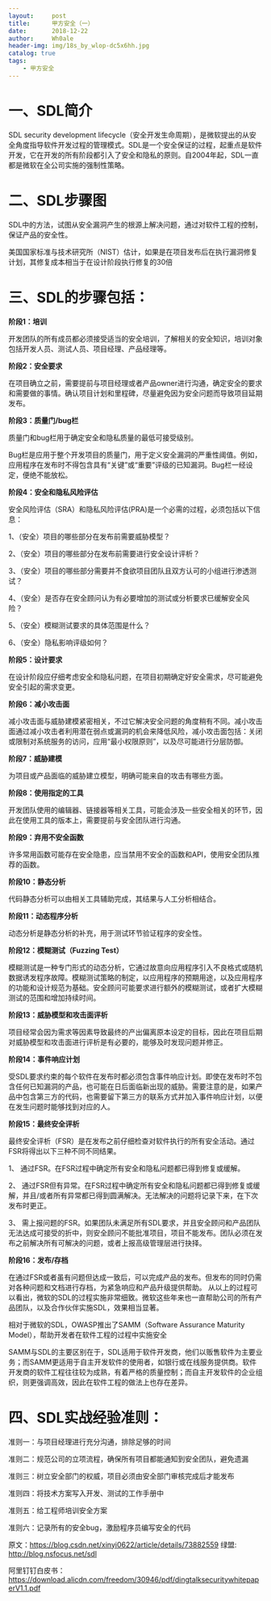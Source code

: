 ```yaml
---
layout:     post
title:      甲方安全（一）
date:       2018-12-22
author:     Wh0ale
header-img: img/18s_by_wlop-dc5x6hh.jpg
catalog: true
tags:
    - 甲方安全
---
```


# 一、SDL简介

SDL security development lifecycle（安全开发生命周期），是微软提出的从安全角度指导软件开发过程的管理模式。SDL是一个安全保证的过程，起重点是软件开发，它在开发的所有阶段都引入了安全和隐私的原则。自2004年起，SDL一直都是微软在全公司实施的强制性策略。

# 二、SDL步骤图


SDL中的方法，试图从安全漏洞产生的根源上解决问题，通过对软件工程的控制，保证产品的安全性。

美国国家标准与技术研究所（NIST）估计，如果是在项目发布后在执行漏洞修复计划，其修复成本相当于在设计阶段执行修复的30倍

# 三、SDL的步骤包括：

**阶段1：培训**

开发团队的所有成员都必须接受适当的安全培训，了解相关的安全知识，培训对象包括开发人员、测试人员、项目经理、产品经理等。

**阶段2：安全要求**

在项目确立之前，需要提前与项目经理或者产品owner进行沟通，确定安全的要求和需要做的事情。确认项目计划和里程碑，尽量避免因为安全问题而导致项目延期发布。

**阶段3：质量门/bug栏**

质量门和bug栏用于确定安全和隐私质量的最低可接受级别。

Bug栏是应用于整个开发项目的质量门，用于定义安全漏洞的严重性阈值。例如，应用程序在发布时不得包含具有“关键”或“重要”评级的已知漏洞。Bug栏一经设定，便绝不能放松。

**阶段4：安全和隐私风险评估**

安全风险评估（SRA）和隐私风险评估(PRA)是一个必需的过程，必须包括以下信息：

1、（安全）项目的哪些部分在发布前需要威胁模型？

2、（安全）项目的哪些部分在发布前需要进行安全设计评析？

3、（安全）项目的哪些部分需要并不食欲项目团队且双方认可的小组进行渗透测试？

4、（安全）是否存在安全顾问认为有必要增加的测试或分析要求已缓解安全风险？

5、（安全）模糊测试要求的具体范围是什么？

6、（安全）隐私影响评级如何？

**阶段5：设计要求**

在设计阶段应仔细考虑安全和隐私问题，在项目初期确定好安全需求，尽可能避免安全引起的需求变更。

**阶段6：减小攻击面**

减小攻击面与威胁建模紧密相关，不过它解决安全问题的角度稍有不同。减小攻击面通过减小攻击者利用潜在弱点或漏洞的机会来降低风险，减小攻击面包括：关闭或限制对系统服务的访问，应用“最小权限原则”，以及尽可能进行分层防御。

**阶段7：威胁建模**

为项目或产品面临的威胁建立模型，明确可能来自的攻击有哪些方面。

**阶段8：使用指定的工具**

开发团队使用的编辑器、链接器等相关工具，可能会涉及一些安全相关的环节，因此在使用工具的版本上，需要提前与安全团队进行沟通。

**阶段9：弃用不安全函数**

许多常用函数可能存在安全隐患，应当禁用不安全的函数和API，使用安全团队推荐的函数。

**阶段10：静态分析**

代码静态分析可以由相关工具辅助完成，其结果与人工分析相结合。

**阶段11：动态程序分析**

动态分析是静态分析的补充，用于测试环节验证程序的安全性。

**阶段12：模糊测试（Fuzzing Test）**

模糊测试是一种专门形式的动态分析，它通过故意向应用程序引入不良格式或随机数据诱发程序故障。模糊测试策略的制定，以应用程序的预期用途，以及应用程序的功能和设计规范为基础。安全顾问可能要求进行额外的模糊测试，或者扩大模糊测试的范围和增加持续时间。

**阶段13：威胁模型和攻击面评析**

项目经常会因为需求等因素导致最终的产出偏离原本设定的目标，因此在项目后期对威胁模型和攻击面进行评析是有必要的，能够及时发现问题并修正。

**阶段14：事件响应计划**

受SDL要求约束的每个软件在发布时都必须包含事件响应计划。即使在发布时不包含任何已知漏洞的产品，也可能在日后面临新出现的威胁。需要注意的是，如果产品中包含第三方的代码，也需要留下第三方的联系方式并加入事件响应计划，以便在发生问题时能够找到对应的人。

**阶段15：最终安全评析**

最终安全评析（FSR）是在发布之前仔细检查对软件执行的所有安全活动。通过FSR将得出以下三种不同不同结果。

1、  通过FSR。在FSR过程中确定所有安全和隐私问题都已得到修复或缓解。

2、  通过FSR但有异常。在FSR过程中确定所有安全和隐私问题都已得到修复或缓解，并且/或者所有异常都已得到圆满解决。无法解决的问题将记录下来，在下次发布时更正。

3、  需上报问题的FSR。如果团队未满足所有SDL要求，并且安全顾问和产品团队无法达成可接受的折中，则安全顾问不能批准项目，项目不能发布。团队必须在发布之前解决所有可解决的问题，或者上报高级管理层进行抉择。

**阶段16：发布/存档**

在通过FSR或者虽有问题但达成一致后，可以完成产品的发布。但发布的同时仍需对各种问题和文档进行存档，为紧急响应和产品升级提供帮助。
从以上的过程可以看出，微软的SDL的过程实施非常细致。微软这些年来也一直帮助公司的所有产品团队，以及合作伙伴实施SDL，效果相当显著。

相对于微软的SDL，OWASP推出了SAMM（Software Assurance Maturity Model），帮助开发者在软件工程的过程中实施安全

 

SAMM与SDL的主要区别在于，SDL适用于软件开发商，他们以贩售软件为主要业务；而SAMM更适用于自主开发软件的使用者，如银行或在线服务提供商。软件开发商的软件工程往往较为成熟，有着严格的质量控制；而自主开发软件的企业组织，则更强调高效，因此在软件工程的做法上也存在差异。

# 四、SDL实战经验准则：

准则一：与项目经理进行充分沟通，排除足够的时间

准则二：规范公司的立项流程，确保所有项目都能通知到安全团队，避免遗漏

准则三：树立安全部门的权威，项目必须由安全部门审核完成后才能发布

准则四：将技术方案写入开发、测试的工作手册中

准则五：给工程师培训安全方案

准则六：记录所有的安全bug，激励程序员编写安全的代码



原文：https://blog.csdn.net/xinyi0622/article/details/73882559 
绿盟:   http://blog.nsfocus.net/sdl

阿里钉钉白皮书：https://download.alicdn.com/freedom/30946/pdf/dingtalksecuritywhitepaperV1.1.pdf



